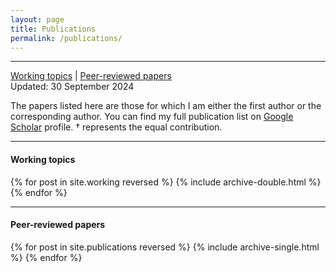```yaml
---
layout: page
title: Publications
permalink: /publications/
---
```


***
[Working topics](#wp) | [Peer-reviewed papers](#pr) 
<br>
Updated: 30 September 2024

The papers listed here are those for which I am either the first author or the corresponding author. You can find my full publication list on [Google Scholar](https://scholar.google.com/citations?user=0brjiRcAAAAJ&hl=en&oi=ao) profile. † represents the equal contribution.


***
#### <a name="wp"></a>Working topics

{% for post in site.working reversed %}
  {% include archive-double.html %}
{% endfor %}


***


#### <a name="pr"></a>Peer-reviewed papers

{% for post in site.publications reversed %}
  {% include archive-single.html %}
{% endfor %}